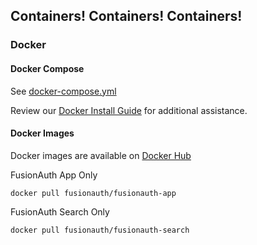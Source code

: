 ## Containers! Containers! Containers!

### Docker




#### Docker Compose

See [docker-compose.yml](https://raw.githubusercontent.com/FusionAuth/fusionauth-containers/master/docker/fusionauth/docker-compose.yml)

Review our [Docker Install Guide](https://fusionauth.io/docs/v1/tech/installation-guide/docker) for additional assistance. 

#### Docker Images

Docker images are available on [Docker Hub](https://hub.docker.com/u/fusionauth/)

FusionAuth App Only
```
docker pull fusionauth/fusionauth-app
```

FusionAuth Search Only
```
docker pull fusionauth/fusionauth-search
```